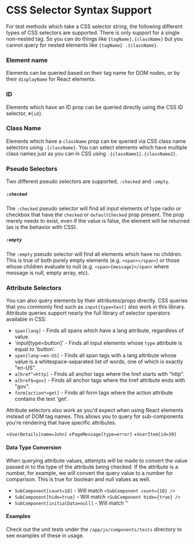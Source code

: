 # CSS Selector Syntax Support

For test methods which take a CSS selector string, the following different types of CSS selectors are supported. There is only support for a single non-nested tag. So you can do things like `{tagName}.{className}` but you cannot query for nested elements like `{tagName} .{className}`.

### Element name
Elements can be queried based on their tag name for DOM nodes, or by their `displayName` for React elements.

### ID
Elements which have an ID prop can be queried directly using the CSS ID selector, `#{id}`.

### Class Name
Elements which have a `className` prop can be queried via CSS class name selectors using `.{className}`. You can select elements which have multiple class names just as you can in CSS using `.{className1}.{className2}`.

### Pseudo Selectors
Two different pseudo selectors are supported, `:checked` and `:empty`. 

##### `:checked`
The `:checked` pseudo selector will find all input elements of type radio or checkbox that have the `checked` or `defaultChecked` prop present. The prop merely needs to exist, even if the value is false, the element will be returned (as is the behavior with CSS).

##### `:empty`
The `:empty` pseudo selector will find all elements which have no children. This is true of both purely empty elements (e.g. `<span></span>`) or those whose children evaluate to null (e.g. `<span>{message}</span>` where message is null, empty array, etc).

### Attribute Selectors 
You can also query elements by their attributes/props directly. CSS queries that you commonly find such as `input[type=text]` also work in this library. Attribute queries support nearly the full library of selector operators available in CSS:

+ `span[lang]` - Finds all spans which have a lang attribute, regardless of value.
+ 'input[type=button]' - Finds all input elements whose `type` attribute is equal to 'button'.
+ `span[lang~=en-US]` - Finds all span tags with a lang attribute whose value is a whitespace-separated list of words, one of which is exactly "en-US".
+ `a[href^=http]` - Finds all anchor tags where the href starts with "http".
+ `a[href$=gov]` - Finds all anchor tags where the href attribute ends with "gov".
+ `form[action*=get]` - Finds all form tags where the action attribute contains the text 'get'.

Attribute selectors also work as you'd expect when using React elements instead of DOM tag names. This allows you to query for sub-components you're rendering that have specific attributes.

+`UserDetails[name=John]`
+`PageMessage[type=error]`
+`UserItem[id=39]`

#### Data Type Conversion
When querying attribute values, attempts will be made to convert the value passed in to the type of the attribute being checked. If the attribute is a number, for example, we will convert the query value to a number for comparison. This is true for boolean and null values as well.

+ `SubComponent[count=10]` - Will match `<SubComponent count={10} />`
+ `SubComponent[hide=true]` - Will match `<SubComponent hide={true} />`
+ `SubComponent[initialData=null]` - Will match '<SubComponent initialData={null}/>'

#### Examples
Check out the unit tests under the `/app/js/components/tests` directory to see examples of these in usage.

